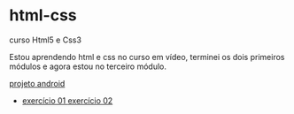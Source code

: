 # html-css 

 curso Html5 e Css3

Estou aprendendo html e css no curso em vídeo, terminei os dois primeiros módulos e agora estou no terceiro módulo.

<a href="https://webertontavares.github.io/projeto-android/" target="_blank">projeto android</a>

<ul>
<li>
<a href="https://webertontavares.github.io/Html5-Css3/EX01/" target=_blank> exercício 01 </a>
<a href="https://webertontavares.github.io/Html5-Css3/EX02/" target=_blank> exercício 02 </a>

</li>
</ul>